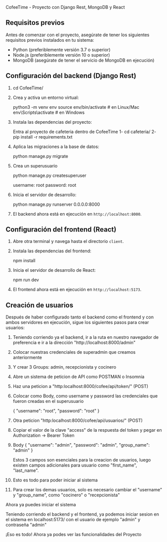 CofeeTime - Proyecto con Django Rest, MongoDB y React


## Requisitos previos

Antes de comenzar con el proyecto, asegúrate de tener los siguientes requisitos previos instalados en tu sistema:

- Python (preferiblemente versión 3.7 o superior)
- Node.js (preferiblemente versión 10 o superior)
- MongoDB (asegúrate de tener el servicio de MongoDB en ejecución)

## Configuración del backend (Django Rest)

1. cd CofeeTime/


2. Crea y activa un entorno virtual:

   
   python3 -m venv env
   source env/bin/activate  # en Linux/Mac
   env\Scripts\activate  # en Windows


3. Instala las dependencias del proyecto:

   Entra al proyecto de cafeteria dentro de CofeeTime
   1- cd cafeteria/
   2- pip install -r requirements.txt


4. Aplica las migraciones a la base de datos:

   python manage.py migrate
   

5. Crea un superusuario	

   python manage.py createsuperuser

   username: root
   password: root

6. Inicia el servidor de desarrollo:

   python manage.py runserver 0.0.0.0:8000


7. El backend ahora está en ejecución en `http://localhost:8000`.



## Configuración del frontend (React)

1. Abre otra terminal y navega hasta el directorio `client`.

2. Instala las dependencias del frontend:
 
   npm install
   
3. Inicia el servidor de desarrollo de React:

   npm run dev

4. El frontend ahora está en ejecución en `http://localhost:5173`.




## Creación de usuarios

Después de haber configurado tanto el backend como el frontend y con ambos servidores en ejecución, sigue los siguientes pasos para crear usuarios:

1. Teniendo corriendo ya el backend, ir a la ruta en nuestro navegador de preferencia e ir a la dirección "http://localhost:8000/admin"

2. Colocar nuestras credenciales de superadmin que creamos anteriormente

3. Y crear 3 Groups: admin, recepcionista y cocinero

4. Abre un sistema de peticion de API como POSTMAN o Insomnia

5. Haz una peticion a "http:localhost:8000/cofee/api/token/" (POST)

6. Colocar como Body, como username y password las credenciales que fueron creadas en el superusuario
   
   {
      "username": "root",
      "password": "root"
   }


7. Otra peticion "http:localhost:8000/cofee/api/usuarios/" (POST)

8. Copiar el valor de la clave "access" de la respuesta del token y pegar en Authorization -> Bearer Token

9. Body 
   {
      "username": "admin",
      "password": "admin",
      "group_name": "admin"
   }
   
   Estos 3 campos son esenciales para la creacion de usuarios, luego existen campos adicionales para usuario como "first_name", "last_name".

10. Esto es todo para poder iniciar al sistema

11. Para crear los demas usuarios, solo es necesario cambiar el "username" y "group_name", como "cocinero" o "recepcionista"
 

Ahora ya puedes iniciar el sistema

Teniendo corriendo el backend y el frontend, ya podemos iniciar sesion en el sistema
en localhost:5173/ con el usuario de ejemplo "admin" y contraseña "admin"

¡Eso es todo! Ahora ya podes ver las funcionalidades del Proyecto
